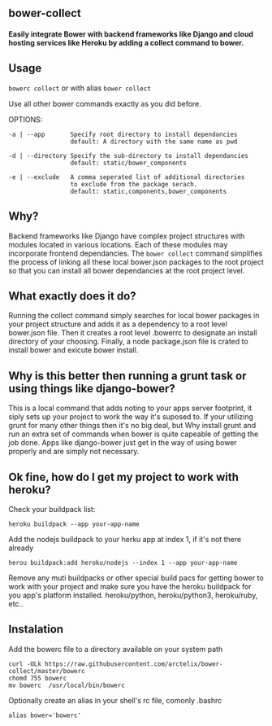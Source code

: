 bower-collect
-------------
#### Easily integrate Bower with backend frameworks like Django and cloud hosting services like Heroku by adding a collect command to bower.

## Usage

`bowerc collect` or with alias `bower collect` 

Use all other bower commands exactly as you did before.

OPTIONS:

    -a | --app       Specify root directory to install dependancies
                     default: A directory with the same name as pwd
    
    -d | --directory Specify the sub-directory to install dependancies
                     default: static/bower_components
    
    -e | --exclude   A comma seperated list of additional directories 
                     to exclude from the package serach.
                     default: static,components,bower_components
## Why?

Backend frameworks like Django have complex project structures with modules located in various locations.  Each of these modules may incorporate frontend dependancies.  The `bower collect` command simplifies the process of linking all these local bower.json packages to the root project so that you can install all bower dependancies at the root project level.

## What exactly does it do?

Running the collect command simply searches for local bower packages in your project structure and adds it as a dependency to a root level bower.json file. Then it creates a root level .bowerrc to designate an install directory of your choosing.  Finally, a node package.json file is crated to install bower and exicute bower install. 

## Why is this better then running a grunt task or using things like django-bower?

This is a local command that adds noting to your apps server footprint, it siply sets up your project to work the way it's suposed to.  If your utilizing grunt for many other things then it's no big deal, but Why install grunt and run an extra set of commands when bower is quite capeable of getting the job done.  Apps like django-bower just get in the way of using bower properly and are simply not necessary. 

## Ok fine, how do I get my project to work with heroku?
    
Check your buildpack list:

    heroku buildpack --app your-app-name

Add the nodejs buildpack to your herku app at index 1, if it's not there already

    herou buildpack:add heroku/nodejs --index 1 --app your-app-name

Remove any muti buildpacks or other special build pacs for getting bower to work with your project
and make sure you have the heroku buildpack for you app's platform installed. heroku/python, heroku/python3, heroku/ruby, etc..

## Instalation

Add the bowerc file to a directory available on your system path

```
curl -OLk https://raw.githubusercontent.com/arctelix/bower-collect/master/bowerc
chomd 755 bowerc
mv bowerc  /usr/local/bin/bowerc
```
Optionally create an alias in your shell's rc file, comonly .bashrc

`alias bower='bowerc'`
